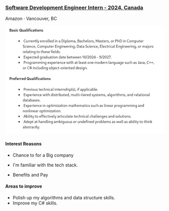 ### [Software Development Engineer Intern - 2024, Canada](https://www.linkedin.com/jobs/view/3813143239)

Amazon · Vancouver, BC

![requirements](image-4.png)


#### Interest Reasons

- Chance to for a Big company

- I'm familiar with the tech stack.

- Benefits and Pay


#### Areas to improve

- Polish up my algorithms and data structure skills.
- Improve my C# skills.